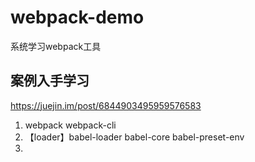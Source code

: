 # webpack-demo
系统学习webpack工具
## 案例入手学习
https://juejin.im/post/6844903495959576583

1. webpack webpack-cli
2. 【loader】babel-loader babel-core babel-preset-env
3. 
